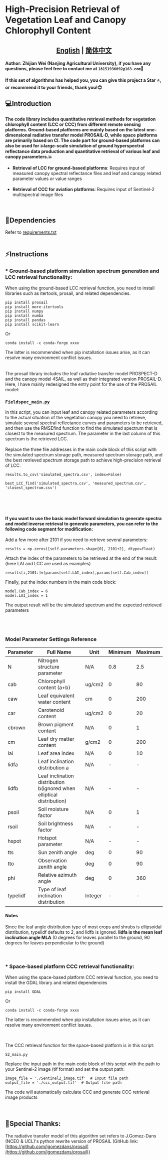 

# High-Precision Retrieval of Vegetation Leaf and Canopy Chlorophyll Content
## <div align="center"><b><a href="https://github.com/ZhijianWei/RS/blob/main/CCC_Retrieval_WZJ/README.md">English</a> | <a href="https://github.com/ZhijianWei/RS/blob/main/CCC_Retrieval_WZJ/READMEzh.md">简体中文</a></b></div>


#### Author: Zhijian Wei (Nanjing Agricultural University), if you have any questions, please feel free to contact me at ``18151936092@163.com``📧
**If this set of algorithms has helped you, you can give this project a Star ⭐, or recommend it to your friends, thank you!😊**


## 💻Introduction
#### The code library includes quantitative retrieval methods for vegetation chlorophyll content (LCC or CCC) from different remote sensing platforms. Ground-based platforms are mainly based on the latest one-dimensional radiative transfer model PROSAIL-D, while space platforms are primarily based on CI. The code part for ground-based platforms can also be used for 💥large-scale simulation of ground hyperspectral reflectance data production and quantitative retrieval of various leaf and canopy parameters.💥

* **Retrieval of LCC for ground-based platforms**: Requires input of measured canopy spectral reflectance files and leaf and canopy related parameter values or value ranges
  <br><br>
 * **Retrieval of CCC for aviation platforms**: Requires input of Sentinel-2 multispectral image files
<br>

## 🔧Dependencies

Refer to [requirements.txt](requirements.txt)
<br>
<br>
## ⚡Instructions 

### * **Ground-based platform simulation spectrum generation and LCC retrieval functionality**:

When using the ground-based LCC retrieval function, you need to install libraries such as itertools, prosail, and related dependencies.

    pip install prosail
    pip install more-itertools
    pip install numpy
    pip install numba
    pip install pandas
    pip install scikit-learn

Or

    conda install -c conda-forge xxxx

The latter is recommended when pip installation issues arise, as it can resolve many environment conflict issues.<br><br><br>
The prosail library includes the leaf radiative transfer model PROSPECT-D and the canopy model 4SAIL, as well as their integrated version PROSAIL-D. Here, I have mainly redesigned the entry point for the use of the PROSAIL model:

### `Fieldspec_main.py`

In this script, you can input leaf and canopy related parameters according to the actual situation of the vegetation canopy you need to retrieve, simulate several spectral reflectance curves and parameters to be retrieved, and then use the RMSEfind function to find the simulated spectrum that is closest to the measured spectrum. The parameter in the last column of this spectrum is the retrieved LCC.<br><br>Replace the three file addresses in the main code block of this script with the simulated spectrum storage path, measured spectrum storage path, and the best retrieved spectrum storage path to achieve high-precision retrieval of LCC.

    results.to_csv('simulated_spectra.csv', index=False)

    best_LCC_find('simulated_spectra.csv', 'measured_spectrum.csv', 'closest_spectrum.csv')

<br><br><br><br>
**If you want to use the basic model forward simulation to generate spectra and model inverse retrieval to generate parameters, you can refer to the following code segment for modification:**
<br><br>
Add a few more after 2101 if you need to retrieve several parameters:

    results = np.zeros([self.parameters.shape[0], 2101+2], dtype=float) 

Attach the index of the parameters to be retrieved at the end of the result: (here LAI and LCC are used as examples)

    results[i,2101:]=[params[self.LAI_index],params[self.Cab_index]]

Finally, put the index numbers in the main code block:

    model.Cab_index = 6
    model.LAI_index = 1
The output result will be the simulated spectrum and the expected retrieved parameters<br><br><br><br>


### Model Parameter Settings Reference



| Parameter       | Full Name                | Unit      | Minimum | Maximum |
|----------|-------------------|---------|-----|-----|
| N        | Nitrogen structure parameter             | N/A     | 0.8 | 2.5 |
| cab      | Chlorophyll content (a+b)        | ug/cm2  | 0   | 80  |
| caw      | Leaf equivalent water content           | cm      | 0   | 200 |
| car      | Carotenoid content            | ug/cm2  | 0   | 20  |
| cbrown   | Brown pigment content             | N/A      | 0   | 1   |
| cm       | Leaf dry matter content           | g/cm2   | 0   | 200 |
| lai      | Leaf area index             | N/A     | 0   | 10  |
| lidfa    | Leaf inclination distribution a            | N/A     | -   | -   |
| lidfb    | Leaf inclination distribution b(ignored when elliptical distribution) | N/A     | -   | -   |
| psoil    | Soil moisture factor            | N/A     | 0   | 1   |
| rsoil    | Soil brightness factor            | N/A     | -   | -   |
| hspot    | Hotspot parameter              | N/A     | -   | -   |
| tts      | Sun zenith angle             | deg     | 0   | 90  |
| tto      | Observation zenith angle             | deg     | 0   | 90  |
| phi      | Relative azimuth angle             | deg     | 0   | 360 |
| typelidf | Type of leaf inclination distribution           | Integer | -   | -   |

#### Notes

Since the leaf angle distribution type of most crops and shrubs is ellipsoidal distribution, typelidf defaults to 2, and lidfb is ignored. **lidfa is the mean leaf inclination angle MLA** (0 degrees for leaves parallel to the ground, 90 degrees for leaves perpendicular to the ground)
<br><br><br>
### * **Space-based platform CCC retrieval functionality**:

When using the space-based platform CCC retrieval function, you need to install the GDAL library and related dependencies

    pip install GDAL

Or

    conda install -c conda-forge xxxx

The latter is recommended when pip installation issues arise, as it can resolve many environment conflict issues.<br><br><br>

The CCC retrieval function for the space-based platform is in this script:

    S2_main.py
Replace the input path in the main code block of this script with the path to your Sentinel-2 image (tif format) and set the output path:

    image_file = './Sentinel2_image.tif'  # Input file path
    output_file = './ccc_output.tif'  # Output file path

The code will automatically calculate CCC and generate CCC retrieval image products
<br><br><br>

## 🤗Special Thanks:<br>

The radiative transfer model of this algorithm set refers to J.Gomez-Dans (NCEO & UCL)'s python rewrite version of PROSAIL (GitHub link: [https://github.com/jgomezdans/prosail](https://github.com/jgomezdans/prosail))
